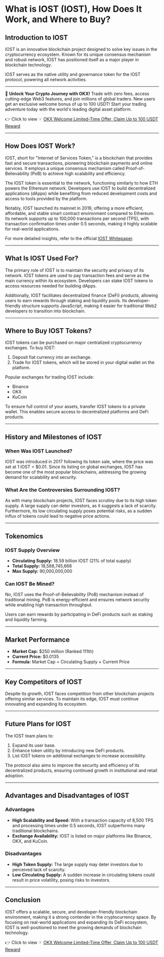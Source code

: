 # What is IOST (IOST), How Does It Work, and Where to Buy?

## Introduction to IOST

IOST is an innovative blockchain project designed to solve key issues in the cryptocurrency ecosystem. Known for its unique consensus mechanism and robust network, IOST has positioned itself as a major player in blockchain technology.

IOST serves as the native utility and governance token for the IOST protocol, powering all network activities.

---

🚀 **Unlock Your Crypto Journey with OKX!** Trade with zero fees, access cutting-edge Web3 features, and join millions of global traders. New users get an exclusive welcome bonus of up to 100 USDT! Start your trading adventure today with the world's leading digital asset platform.

👉 Click to view ☞ [OKX Welcome Limited-Time Offer, Claim Up to 100 USDT Reward](https://bit.ly/OKXe)

---

## How Does IOST Work?

IOST, short for "Internet of Services Token," is a blockchain that provides fast and secure transactions, pioneering blockchain payments and online services. It employs a unique consensus mechanism called Proof-of-Believability (PoB) to achieve high scalability and efficiency.

The IOST token is essential to the network, functioning similarly to how ETH powers the Ethereum network. Developers use IOST to build decentralized applications (dApps) while benefiting from reduced development costs and access to tools provided by the platform.

Notably, IOST launched its mainnet in 2019, offering a more efficient, affordable, and stable smart contract environment compared to Ethereum. Its network supports up to 100,000 transactions per second (TPS), with transaction confirmation times under 0.5 seconds, making it highly scalable for real-world applications.

For more detailed insights, refer to the official [IOST Whitepaper](https://www.securities.io/iost-whitepaper/).

---

## What Is IOST Used For?

The primary role of IOST is to maintain the security and privacy of its network. IOST tokens are used to pay transaction fees and serve as the main currency within its ecosystem. Developers can stake IOST tokens to access resources needed for building dApps.

Additionally, IOST facilitates decentralized finance (DeFi) products, allowing users to earn rewards through staking and liquidity pools. Its developer-friendly structure supports JavaScript, making it easier for traditional Web2 developers to transition into blockchain.

---

## Where to Buy IOST Tokens?

IOST tokens can be purchased on major centralized cryptocurrency exchanges. To buy IOST:
1. Deposit fiat currency into an exchange.
2. Trade for IOST tokens, which will be stored in your digital wallet on the platform.

Popular exchanges for trading IOST include:
- Binance
- OKX
- KuCoin

To ensure full control of your assets, transfer IOST tokens to a private wallet. This enables secure access to decentralized platforms and DeFi products.

---

## History and Milestones of IOST

### When Was IOST Launched?

IOST was introduced in 2017 following its token sale, where the price was set at 1 IOST = $0.01. Since its listing on global exchanges, IOST has become one of the most popular blockchains, addressing the growing demand for scalability and security.

### What Are the Controversies Surrounding IOST?

As with many blockchain projects, IOST faces scrutiny due to its high token supply. A large supply can deter investors, as it suggests a lack of scarcity. Furthermore, its low circulating supply poses potential risks, as a sudden influx of tokens could lead to negative price actions.

---

## Tokenomics

### IOST Supply Overview

- **Circulating Supply:** 18.59 billion IOST (21% of total supply)
- **Total Supply:** 18,588,745,668
- **Max Supply:** 90,000,000,000

### Can IOST Be Mined?

No, IOST uses the Proof-of-Believability (PoB) mechanism instead of traditional mining. PoB is energy-efficient and ensures network security while enabling high transaction throughput.

Users can earn rewards by participating in DeFi products such as staking and liquidity farming.

---

## Market Performance

- **Market Cap:** $250 million (Ranked 111th)
- **Current Price:** $0.0135
- **Formula:** Market Cap = Circulating Supply × Current Price

---

## Key Competitors of IOST

Despite its growth, IOST faces competition from other blockchain projects offering similar services. To maintain its edge, IOST must continue innovating and expanding its ecosystem.

---

## Future Plans for IOST

The IOST team plans to:
1. Expand its user base.
2. Enhance token utility by introducing new DeFi products.
3. List IOST tokens on additional exchanges to increase accessibility.

The protocol also aims to improve the security and efficiency of its decentralized products, ensuring continued growth in institutional and retail adoption.

---

## Advantages and Disadvantages of IOST

### Advantages
- **High Scalability and Speed:** With a transaction capacity of 8,500 TPS and processing times under 0.5 seconds, IOST outperforms many traditional blockchains.
- **Exchange Availability:** IOST is listed on major platforms like Binance, OKX, and KuCoin.

### Disadvantages
- **High Token Supply:** The large supply may deter investors due to perceived lack of scarcity.
- **Low Circulating Supply:** A sudden increase in circulating tokens could result in price volatility, posing risks to investors.

---

## Conclusion

IOST offers a scalable, secure, and developer-friendly blockchain environment, making it a strong contender in the cryptocurrency space. By focusing on real-world applications and expanding its DeFi ecosystem, IOST is well-positioned to meet the growing demands of blockchain technology.

👉 Click to view ☞ [OKX Welcome Limited-Time Offer, Claim Up to 100 USDT Reward](https://bit.ly/OKXe)
